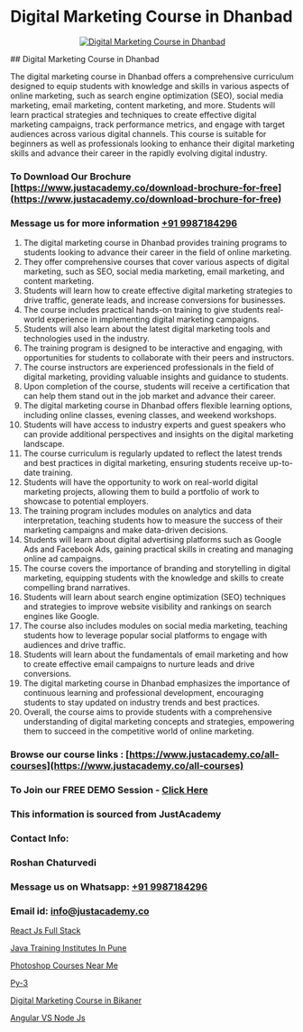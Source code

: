 # Digital Marketing Course in Dhanbad

<p align="center">
  <a href="https://justacademy.co/course-detail/digital-marketing">
    <img src="https://justacademy.co/storage2/course_image/1676636720_course_image.webp" alt="Digital Marketing Course in Dhanbad">
  </a>
</p>
## Digital Marketing Course in Dhanbad

The digital marketing course in Dhanbad offers a comprehensive curriculum designed to equip students with knowledge and skills in various aspects of online marketing, such as search engine optimization (SEO), social media marketing, email marketing, content marketing, and more. Students will learn practical strategies and techniques to create effective digital marketing campaigns, track performance metrics, and engage with target audiences across various digital channels. This course is suitable for beginners as well as professionals looking to enhance their digital marketing skills and advance their career in the rapidly evolving digital industry.
### To Download Our Brochure [https://www.justacademy.co/download-brochure-for-free](https://www.justacademy.co/download-brochure-for-free)
### Message us for more information [+91 9987184296](https://api.whatsapp.com/send?phone=919987184296)
1) The digital marketing course in Dhanbad provides training programs to students looking to advance their career in the field of online marketing.
2) They offer comprehensive courses that cover various aspects of digital marketing, such as SEO, social media marketing, email marketing, and content marketing.
3) Students will learn how to create effective digital marketing strategies to drive traffic, generate leads, and increase conversions for businesses.
4) The course includes practical hands-on training to give students real-world experience in implementing digital marketing campaigns.
5) Students will also learn about the latest digital marketing tools and technologies used in the industry.
6) The training program is designed to be interactive and engaging, with opportunities for students to collaborate with their peers and instructors.
7) The course instructors are experienced professionals in the field of digital marketing, providing valuable insights and guidance to students.
8) Upon completion of the course, students will receive a certification that can help them stand out in the job market and advance their career.
9) The digital marketing course in Dhanbad offers flexible learning options, including online classes, evening classes, and weekend workshops.
10) Students will have access to industry experts and guest speakers who can provide additional perspectives and insights on the digital marketing landscape.
11) The course curriculum is regularly updated to reflect the latest trends and best practices in digital marketing, ensuring students receive up-to-date training.
12) Students will have the opportunity to work on real-world digital marketing projects, allowing them to build a portfolio of work to showcase to potential employers.
13) The training program includes modules on analytics and data interpretation, teaching students how to measure the success of their marketing campaigns and make data-driven decisions.
14) Students will learn about digital advertising platforms such as Google Ads and Facebook Ads, gaining practical skills in creating and managing online ad campaigns.
15) The course covers the importance of branding and storytelling in digital marketing, equipping students with the knowledge and skills to create compelling brand narratives.
16) Students will learn about search engine optimization (SEO) techniques and strategies to improve website visibility and rankings on search engines like Google.
17) The course also includes modules on social media marketing, teaching students how to leverage popular social platforms to engage with audiences and drive traffic.
18) Students will learn about the fundamentals of email marketing and how to create effective email campaigns to nurture leads and drive conversions.
19) The digital marketing course in Dhanbad emphasizes the importance of continuous learning and professional development, encouraging students to stay updated on industry trends and best practices.
20) Overall, the course aims to provide students with a comprehensive understanding of digital marketing concepts and strategies, empowering them to succeed in the competitive world of online marketing.

### Browse our course links : [https://www.justacademy.co/all-courses](https://www.justacademy.co/all-courses) 
### To Join our FREE DEMO Session - [Click Here](https://www.justacademy.co/register-for-course-demo)


### This information is sourced from JustAcademy
### Contact Info:
### Roshan Chaturvedi
### Message us on Whatsapp: [+91 9987184296](https://api.whatsapp.com/send?phone=919987184296)
### Email id: [info@justacademy.co](mailto:info@justacademy.co)
                
[React Js Full Stack](https://www.linkedin.com/pulse/react-js-full-stack-justacademy-jaipur-uahce?trackingId=Ey7%2FXnu%2FOltWvNOEjT6vRg%3D%3D&lipi=urn%3Ali%3Apage%3Ad_flagship3_company_admin%3BzoGgv%2F2GTOq26q6ITzj9KQ%3D%3D)

[Java Training Institutes In Pune](https://www.linkedin.com/pulse/java-training-institutes-pune-justacademy-manchester-6vi3f?trackingId=TuxEWoHws%2FuIX5VoA1K1Aw%3D%3D&lipi=urn%3Ali%3Apage%3Ad_flagship3_company_admin%3BjwbjXdoOSmefqxJib%2FbqYQ%3D%3D)

[Photoshop Courses Near Me](https://medium.com/@kumarishimmi99/photoshop-courses-near-me-91e7c9314260)

[Py-3](https://medium.com/@roneet705/py-3-50bba60054b8)

[Digital Marketing Course in Bikaner](https://justacademyin.github.io/justacademy/digital-marketing-course-in-bikaner)

[Angular VS Node Js](https://justacademyin.github.io/justacademy/angular-vs-node-js)

